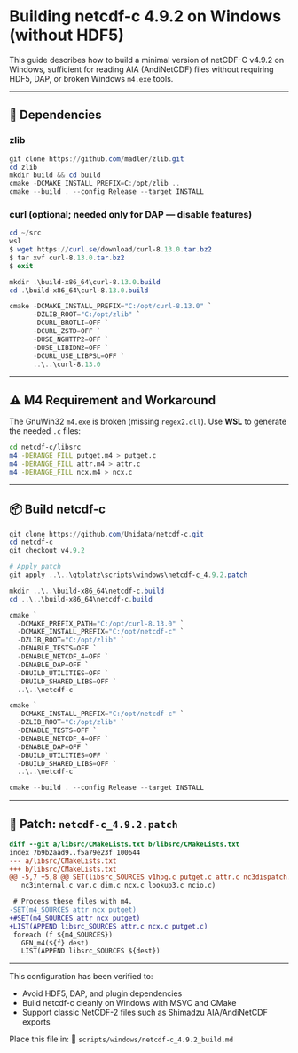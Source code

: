 # Building netcdf-c 4.9.2 on Windows (without HDF5)

This guide describes how to build a minimal version of netCDF-C v4.9.2 on Windows,
sufficient for reading AIA (AndiNetCDF) files without requiring HDF5, DAP, or broken Windows `m4.exe` tools.

---

## 🧱 Dependencies

### zlib

```powershell
git clone https://github.com/madler/zlib.git
cd zlib
mkdir build && cd build
cmake -DCMAKE_INSTALL_PREFIX=C:/opt/zlib ..
cmake --build . --config Release --target INSTALL
```

### curl (optional; needed only for DAP — disable features)

```powershell
cd ~/src
wsl
$ wget https://curl.se/download/curl-8.13.0.tar.bz2
$ tar xvf curl-8.13.0.tar.bz2
$ exit

mkdir .\build-x86_64\curl-8.13.0.build
cd .\build-x86_64\curl-8.13.0.build

cmake -DCMAKE_INSTALL_PREFIX="C:/opt/curl-8.13.0" `
      -DZLIB_ROOT="C:/opt/zlib" `
      -DCURL_BROTLI=OFF `
      -DCURL_ZSTD=OFF `
      -DUSE_NGHTTP2=OFF `
      -DUSE_LIBIDN2=OFF `
      -DCURL_USE_LIBPSL=OFF `
      ..\..\curl-8.13.0
```

---

## ⚠️ M4 Requirement and Workaround

The GnuWin32 `m4.exe` is broken (missing `regex2.dll`).
Use **WSL** to generate the needed `.c` files:

```bash
cd netcdf-c/libsrc
m4 -DERANGE_FILL putget.m4 > putget.c
m4 -DERANGE_FILL attr.m4 > attr.c
m4 -DERANGE_FILL ncx.m4 > ncx.c
```

---

## 📦 Build netcdf-c

```powershell
git clone https://github.com/Unidata/netcdf-c.git
cd netcdf-c
git checkout v4.9.2

# Apply patch
git apply ..\..\qtplatz\scripts\windows\netcdf-c_4.9.2.patch

mkdir ..\..\build-x86_64\netcdf-c.build
cd ..\..\build-x86_64\netcdf-c.build

cmake `
  -DCMAKE_PREFIX_PATH="C:/opt/curl-8.13.0" `
  -DCMAKE_INSTALL_PREFIX="C:/opt/netcdf-c" `
  -DZLIB_ROOT="C:/opt/zlib" `
  -DENABLE_TESTS=OFF `
  -DENABLE_NETCDF_4=OFF `
  -DENABLE_DAP=OFF `
  -DBUILD_UTILITIES=OFF `
  -DBUILD_SHARED_LIBS=OFF `
  ..\..\netcdf-c

cmake `
  -DCMAKE_INSTALL_PREFIX="C:/opt/netcdf-c" `
  -DZLIB_ROOT="C:/opt/zlib" `
  -DENABLE_TESTS=OFF `
  -DENABLE_NETCDF_4=OFF `
  -DENABLE_DAP=OFF `
  -DBUILD_UTILITIES=OFF `
  -DBUILD_SHARED_LIBS=OFF `
  ..\..\netcdf-c

cmake --build . --config Release --target INSTALL
```

---

## 📄 Patch: `netcdf-c_4.9.2.patch`

```diff
diff --git a/libsrc/CMakeLists.txt b/libsrc/CMakeLists.txt
index 7b9b2aad9..f5a79e23f 100644
--- a/libsrc/CMakeLists.txt
+++ b/libsrc/CMakeLists.txt
@@ -5,7 +5,8 @@ SET(libsrc_SOURCES v1hpg.c putget.c attr.c nc3dispatch.c
   nc3internal.c var.c dim.c ncx.c lookup3.c ncio.c)

 # Process these files with m4.
-SET(m4_SOURCES attr ncx putget)
+#SET(m4_SOURCES attr ncx putget)
+LIST(APPEND libsrc_SOURCES attr.c ncx.c putget.c)
 foreach (f ${m4_SOURCES})
   GEN_m4(${f} dest)
   LIST(APPEND libsrc_SOURCES ${dest})
```

---

This configuration has been verified to:
- Avoid HDF5, DAP, and plugin dependencies
- Build netcdf-c cleanly on Windows with MSVC and CMake
- Support classic NetCDF-2 files such as Shimadzu AIA/AndiNetCDF exports

Place this file in:
📁 `scripts/windows/netcdf-c_4.9.2_build.md`

